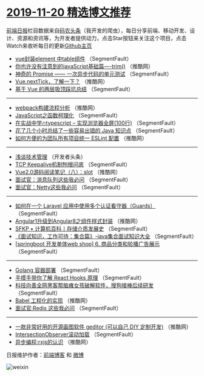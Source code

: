 # [2019-11-20 精选博文推荐](https://toutiao.qdkfweb.cn/date/2019/11/20)

[前端日报](https://qdkfweb.cn/c/news)栏目数据来自[码农头条](https://toutiao.qdkfweb.cn/)（我开发的爬虫），每日分享前端、移动开发、设计、资源和资讯等，为开发者提供动力，点击Star按钮来关注这个项目，点击Watch来收听每日的更新[Github主页](https://github.com/kujian/frontendDaily)
* [vue封装element 中table组件](https://toutiao.qdkfweb.cn/131468.html) （SegmentFault）
* [你也许没有注意到的javaScript基础篇&#8212;-trim()](https://toutiao.qdkfweb.cn/131481.html) （推酷网）
* [神奇的 Promise —— 一次异步代码的单元测试](https://toutiao.qdkfweb.cn/131472.html) （SegmentFault）
* [Vue.nextTick，了解一下？](https://toutiao.qdkfweb.cn/131480.html) （推酷网）
* [基于 Vue 的两层吸顶踩坑总结](https://toutiao.qdkfweb.cn/131457.html) （SegmentFault）

***
* [webpack构建流程分析](https://toutiao.qdkfweb.cn/131483.html) （推酷网）
* [JavaScript之函数柯理化](https://toutiao.qdkfweb.cn/131455.html) （SegmentFault）
* [在实战中学🔥typescript &#8211; 实现浏览器全屏(100行)](https://toutiao.qdkfweb.cn/131458.html) （SegmentFault）
* [花了几个小时总结了一些容易出错的 Java 知识点](https://toutiao.qdkfweb.cn/131470.html) （SegmentFault）
* [如何方便的为团队所有项目统一 ESLint 配置](https://toutiao.qdkfweb.cn/131484.html) （推酷网）

***
* [浅谈技术管理](https://toutiao.qdkfweb.cn/131473.html) （开发者头条）
* [TCP Keepalive机制刨根问底](https://toutiao.qdkfweb.cn/131466.html) （SegmentFault）
* [Vue2.0源码阅读笔记（八）：slot](https://toutiao.qdkfweb.cn/131479.html) （推酷网）
* [面试官：消息队列这些我必问](https://toutiao.qdkfweb.cn/131456.html) （SegmentFault）
* [面试官：Netty这些我必问](https://toutiao.qdkfweb.cn/131467.html) （SegmentFault）

***
* [如何在一个 Laravel 应用中使用多个认证看守器（Guards）](https://toutiao.qdkfweb.cn/131469.html) （SegmentFault）
* [Angular1升级到Angular8之组件样式封装](https://toutiao.qdkfweb.cn/131482.html) （推酷网）
* [SFKP • 计算机百科丨存储介质发展史](https://toutiao.qdkfweb.cn/131459.html) （SegmentFault）
* [《面试知识，工作可待：集合篇》-java集合面试知识大全](https://toutiao.qdkfweb.cn/131460.html) （SegmentFault）
* [[springboot 开发单体web shop] 6. 商品分类和轮播广告展示](https://toutiao.qdkfweb.cn/131471.html) （SegmentFault）

***
* [Golang 容器部署](https://toutiao.qdkfweb.cn/131461.html) （SegmentFault）
* [手摸手带你了解 React Hooks 原理](https://toutiao.qdkfweb.cn/131462.html) （SegmentFault）
* [科技向善全网黑客帮脑瘫女孩破解软件，搜狗接棒后续研发](https://toutiao.qdkfweb.cn/131463.html) （SegmentFault）
* [Babel 工程化的实现](https://toutiao.qdkfweb.cn/131476.html) （推酷网）
* [面试官:Redis 这些我必问](https://toutiao.qdkfweb.cn/131464.html) （SegmentFault）

***
* [一款非常好用的开源画图软件 geditor (可以自己 DIY 定制开发)](https://toutiao.qdkfweb.cn/131477.html) （推酷网）
* [IntersectionObserver滚动加载](https://toutiao.qdkfweb.cn/131465.html) （SegmentFault）
* [异步编程:rxjs的认识](https://toutiao.qdkfweb.cn/131478.html) （推酷网）

日报维护作者：[前端博客](https://qdkfweb.cn/) 和 [微博](https://qdkfweb.cn/go/weibo)

![weixin](https://user-images.githubusercontent.com/3055447/38468989-651132ac-3b80-11e8-8e6b-15122322a9d7.png)
